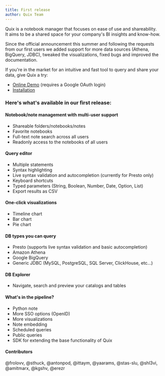```yaml
---
title: First release
author: Quix Team
---
```

Quix is a notebook manager that focuses on ease of use and shareability.  
It aims to be a shared space for your company's BI insights and know-how.

Since the official announcement this summer and following the requests from our first users we added support for more data sources (Athena, BigQuery, JDBC), tweaked the visualizations, fixed bugs and improved the documentation.

If you're in the market for an intuitive and fast tool to query and share your data, give Quix a try:
* [Online Demo](http://quix.wix.com) (requires a Google OAuth login)
* [Installation](https://wix.github.io/quix/docs/installation)

### Here's what's available in our first release:

#### Notebook/note management with multi-user support
* Shareable folders/notebooks/notes
* Favorite notebooks
* Full-text note search across all users
* Readonly access to the notebooks of all users

#### Query editor
* Multiple statements
* Syntax highlighting
* Live syntax validation and autocompletion (currently for Presto only)
* Keyboard shortcuts
* Typed parameters (String, Boolean, Number, Date, Option, List)
* Export results as CSV

#### One-click visualizations
* Timeline chart
* Bar chart
* Pie chart

#### DB types you can query
* Presto (supports live syntax validation and basic autocompletion)
* Amazon Athena
* Google BigQuery
* Generic JDBC (MySQL, PostgreSQL, SQL Server, ClickHouse, etc...)

#### DB Explorer
* Navigate, search and preview your catalogs and tables

#### What's in the pipeline?
* Python note
* More SSO options (OpenID)
* More visualizations
* Note embedding
* Scheduled queries
* Public queries
* SDK for extending the base functionality of Quix

#### Contributors
@frolovv, @sthuck, @antonpod, @ittaym, @yaarams, @stas-slu, @shl3vi, @amitmarx, @kgshv, @erezr
